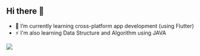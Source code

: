 ## Hi there 👋

- 📲 I’m currently learning cross-platform app development (using Flutter)
- ⚡ I'm also learning Data Structure and Algorithm using JAVA

![](https://leetcard.jacoblin.cool/leetcode?site=cn)
<!--
**sameer-kumar04/sameer-kumar04** is a ✨ _special_ ✨ repository because its `README.md` (this file) appears on your GitHub profile.

Here are some ideas to get you started:

- 🔭 I’m currently working on ...
- 🌱 I’m currently learning ...
- 👯 I’m looking to collaborate on ...
- 🤔 I’m looking for help with ...
- 💬 Ask me about ...
- 📫 How to reach me: ...
- 😄 Pronouns: ...
- ⚡ Fun fact: ...
-->
